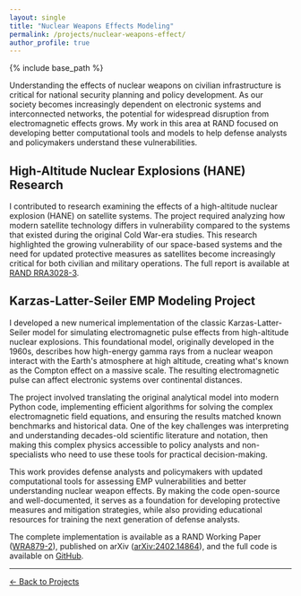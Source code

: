 ```yaml
---
layout: single
title: "Nuclear Weapons Effects Modeling"
permalink: /projects/nuclear-weapons-effect/
author_profile: true
---
```


{% include base_path %}

Understanding the effects of nuclear weapons on civilian infrastructure is critical for national security planning and policy development. As our society becomes increasingly dependent on electronic systems and interconnected networks, the potential for widespread disruption from electromagnetic effects grows. My work in this area at RAND focused on developing better computational tools and models to help defense analysts and policymakers understand these vulnerabilities.

## High-Altitude Nuclear Explosions (HANE) Research

I contributed to research examining the effects of a high-altitude nuclear explosion (HANE) on satellite systems. The project required analyzing how modern satellite technology differs in vulnerability compared to the systems that existed during the original Cold War-era studies. This research highlighted the growing vulnerability of our space-based systems and the need for updated protective measures as satellites become increasingly critical for both civilian and military operations. The full report is available at [RAND RRA3028-3](https://www.rand.org/pubs/research_reports/RRA3028-3.html).

## Karzas-Latter-Seiler EMP Modeling Project

I developed a new numerical implementation of the classic Karzas-Latter-Seiler model for simulating electromagnetic pulse effects from high-altitude nuclear explosions. This foundational model, originally developed in the 1960s, describes how high-energy gamma rays from a nuclear weapon interact with the Earth's atmosphere at high altitude, creating what's known as the Compton effect on a massive scale. The resulting electromagnetic pulse can affect electronic systems over continental distances.

The project involved translating the original analytical model into modern Python code, implementing efficient algorithms for solving the complex electromagnetic field equations, and ensuring the results matched known benchmarks and historical data. One of the key challenges was interpreting and understanding decades-old scientific literature and notation, then making this complex physics accessible to policy analysts and non-specialists who need to use these tools for practical decision-making.

This work provides defense analysts and policymakers with updated computational tools for assessing EMP vulnerabilities and better understanding nuclear weapon effects. By making the code open-source and well-documented, it serves as a foundation for developing protective measures and mitigation strategies, while also providing educational resources for training the next generation of defense analysts.

The complete implementation is available as a RAND Working Paper ([WRA879-2](https://doi.org/10.7249/WRA879-2)), published on arXiv ([arXiv:2402.14864](https://arxiv.org/abs/2402.14864)), and the full code is available on [GitHub](https://github.com/gshartnett/karzas-latter-seiler/).

---

[← Back to Projects](/projects/)